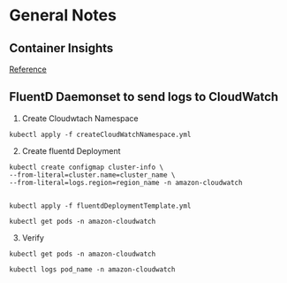 # General Notes

## Container Insights
[Reference](https://docs.aws.amazon.com/AmazonCloudWatch/latest/monitoring/ContainerInsights.html)

## FluentD Daemonset to send logs to CloudWatch
1. Create Cloudwtach Namespace
```
kubectl apply -f createCloudWatchNamespace.yml
```
2. Create fluentd Deployment
```
kubectl create configmap cluster-info \
--from-literal=cluster.name=cluster_name \
--from-literal=logs.region=region_name -n amazon-cloudwatch


kubectl apply -f fluentdDeploymentTemplate.yml

kubectl get pods -n amazon-cloudwatch
```
3. Verify
```
kubectl get pods -n amazon-cloudwatch

kubectl logs pod_name -n amazon-cloudwatch
```
